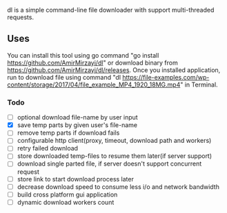 dl is a simple command-line file downloader with support multi-threaded requests.

## Uses
You can install this tool using go command "go install https://github.com/AmirMirzayi/dl" or download binary from https://github.com/AmirMirzayi/dl/releases.
Once you installed application, run to download file using command "dl https://file-examples.com/wp-content/storage/2017/04/file_example_MP4_1920_18MG.mp4" in Terminal.


### Todo
- [ ] optional download file-name by user input
- [X] save temp parts by given user's file-name
- [ ] remove temp parts if download fails
- [ ] configurable http client(proxy, timeout, download path and workers)
- [ ] retry failed download
- [ ] store downloaded temp-files to resume them later(if server support)
- [ ] download single parted file, if server doesn't support concurrent request
- [ ] store link to start download process later
- [ ] decrease download speed to consume less i/o and network bandwidth
- [ ] build cross platform gui application
- [ ] dynamic download workers count 
